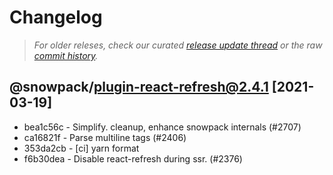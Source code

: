 # Changelog

> *For older releses, check our curated [release update thread](https://github.com/snowpackjs/snowpack/discussions/1183) or the raw [commit history](https://github.com/snowpackjs/snowpack/commits/main/plugins/plugin-react-refresh).*

## @snowpack/plugin-react-refresh@2.4.1 [2021-03-19]

* bea1c56c - Simplify. cleanup, enhance snowpack internals (#2707) 
* ca16821f - Parse multiline <body> tags (#2406) <Nahuel Greco>
* 353da2cb - [ci] yarn format 
* f6b30dea - Disable react-refresh during ssr. (#2376) <Chris Thomas>